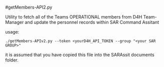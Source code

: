 #getMembers-API2.py

Utility to fetch all of the Teams OPERATIONAL members from D4H Team-Manager  and update the personnel records within SAR Command Assitant


usage:
```
./getMembers-APIv2.py --token <yourD4H_API_TOKEN --group "<your SAR GROUP>" 
```

it is assumed that you have copied this file into the SARAssit documents folder. 
